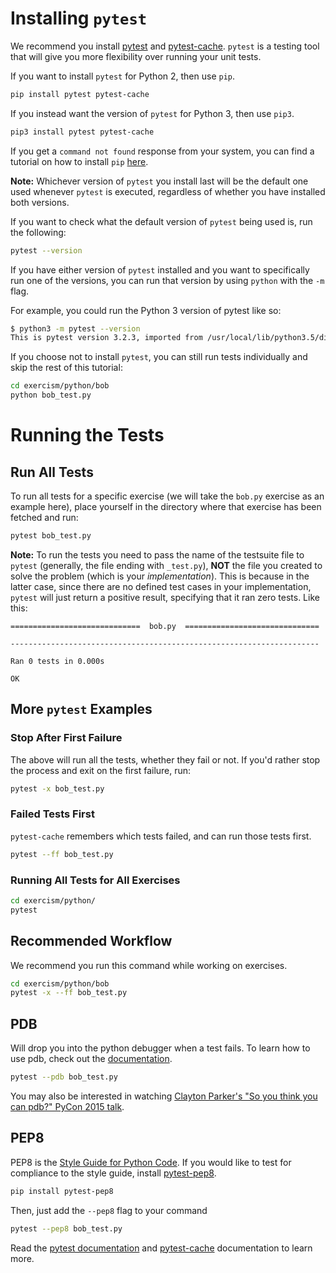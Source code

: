 # Installing `pytest`

We recommend you install [pytest](http://pytest.org/latest/) and
[pytest-cache](http://pythonhosted.org/pytest-cache/). `pytest` is a testing
tool that will give you more flexibility over running your unit tests.

If you want to install `pytest` for Python 2, then use `pip`.

```bash
pip install pytest pytest-cache
```
If you instead want the version of `pytest` for Python 3, then use `pip3`.

```bash
pip3 install pytest pytest-cache
```

If you get a `command not found` response from your system, you can find a
tutorial on how to install `pip`
[here](https://pip.pypa.io/en/stable/installing/).

**Note:** Whichever version of `pytest` you install last will be the default one used whenever `pytest` is executed, regardless of whether you have installed both versions.

If you want to check what the default version of `pytest` being used is, run the following:

```bash
pytest --version
```

If you have either version of `pytest` installed and you want to specifically run one of the versions, you can run that version by using `python` with the `-m` flag.

For example, you could run the Python 3 version of pytest like so:

```bash
$ python3 -m pytest --version
This is pytest version 3.2.3, imported from /usr/local/lib/python3.5/dist-packages/pytest.py
```

If you choose not to install `pytest`, you can still run tests individually and
skip the rest of this tutorial:

```bash
cd exercism/python/bob
python bob_test.py
```

# Running the Tests

## Run All Tests

To run all tests for a specific exercise (we will take the `bob.py` exercise as
an example here), place yourself in the directory where that exercise has been
fetched and run:

```bash
pytest bob_test.py
```

**Note:** To run the tests you need to pass the name of the testsuite file to
`pytest` (generally, the file ending with `_test.py`), **NOT** the file you
created to solve the problem (which is your _implementation_). This is because
in the latter case, since there are no defined test cases in your
implementation, `pytest` will just return a positive result, specifying that
it ran zero tests. Like this:

```
=============================  bob.py  ==============================

---------------------------------------------------------------------

Ran 0 tests in 0.000s

OK
```

## More `pytest` Examples

### Stop After First Failure
The above will run all the tests, whether they fail or not. If you'd rather stop
the process and exit on the first failure, run:

```bash
pytest -x bob_test.py
```

### Failed Tests First

`pytest-cache` remembers which tests failed, and can run those tests first.

```bash
pytest --ff bob_test.py
```

### Running All Tests for All Exercises

```bash
cd exercism/python/
pytest
```

## Recommended Workflow

We recommend you run this command while working on exercises.

```bash
cd exercism/python/bob
pytest -x --ff bob_test.py
```

## PDB

Will drop you into the python debugger when a test fails. To learn how to use
pdb, check out the
[documentation](https://docs.python.org/3/library/pdb.html#debugger-commands).

```bash
pytest --pdb bob_test.py
```

You may also be interested in watching [Clayton Parker's "So you think you can
pdb?" PyCon 2015 talk](https://www.youtube.com/watch?v=P0pIW5tJrRM).

## PEP8

PEP8 is the [Style Guide for Python
Code](https://www.python.org/dev/peps/pep-0008/). If you would like to test for
compliance to the style guide, install
[pytest-pep8](https://pypi.python.org/pypi/pytest-pep8).

```bash
pip install pytest-pep8
```

Then, just add the `--pep8` flag to your command

```bash
pytest --pep8 bob_test.py
```

Read the [pytest documentation](http://pytest.org/latest/contents.html#toc) and
[pytest-cache](http://pythonhosted.org/pytest-cache/) documentation to learn
more.
